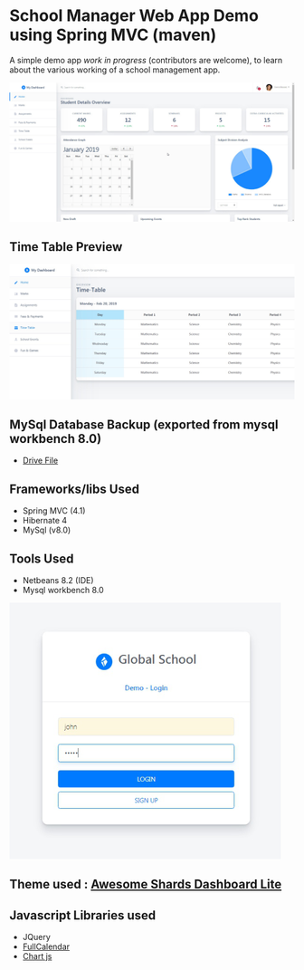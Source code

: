 # School Manager Web App Demo using Spring MVC (maven)

A simple demo app *work in progress* (contributors are welcome), to learn about the various working of a school management app.

![Dashboard Image](./_res/school_dashboard.png)

## Time Table Preview
![Timetable page](./_res/school_project_timetable.jpg)

## MySql Database Backup (exported from mysql workbench 8.0)
 - [Drive File](https://drive.google.com/file/d/1IGbOklJtrxHGP0CJ8A1LD6r5FnjALZ1A/view?usp=sharing)

## Frameworks/libs Used
- Spring MVC (4.1)
- Hibernate 4
- MySql (v8.0)

## Tools Used
 - Netbeans 8.2 (IDE)
 - Mysql workbench 8.0

![Login Page](https://raw.githubusercontent.com/monsterbrain/school_manager_web_app_spring_maven/master/_res/login_page.png)

## Theme used : [Awesome Shards Dashboard Lite](https://designrevision.com/downloads/shards-dashboard-lite/)

## Javascript Libraries used
 - JQuery
 - [FullCalendar](https://fullcalendar.io/)
 - [Chart js](https://www.chartjs.org/)
